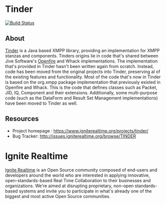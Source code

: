 Tinder
========

[![Build Status](https://github.com/igniterealtime/tinder/workflows/Java%20CI/badge.svg)](https://github.com/igniterealtime/tinder/actions)

About
-----
[Tinder] is a Java based XMPP library, providing an implementation for XMPP stanzas and components. Tinders origins lie in code that's shared between Jive Software's [Openfire] and Whack implementations. The implementation that's provided in Tinder hasn't been written again from scratch. Instead, code has been moved from the original projects into Tinder, preserving al of the existing features and functionality. Most of the code that's now in Tinder is based on the org.xmpp package implementation that previously existed in Openfire and Whack. This is the code that defines classes such as Packet, JID, IQ, Component and their extensions. Additionally, some multi-purpose code (such as the DataForm and Result Set Management implementations) have been moved to Tinder as well.

Resources
---------

- Project homepage : https://www.igniterealtime.org/projects/tinder/
- Bug Tracker: http://issues.igniterealtime.org/browse/TINDER

Ignite Realtime
===============

[Ignite Realtime] is an Open Source community composed of end-users and developers around the world who 
are interested in applying innovative, open-standards-based Real Time Collaboration to their businesses and organizations. 
We're aimed at disrupting proprietary, non-open standards-based systems and invite you to participate in what's already one 
of the biggest and most active Open Source communities.

[Openfire]: https://www.igniterealtime.org/projects/openfire/
[Tinder]: https://www.igniterealtime.org/projects/tinder/
[Ignite Realtime]: http://www.igniterealtime.org
[XMPP (Jabber)]: http://xmpp.org/
